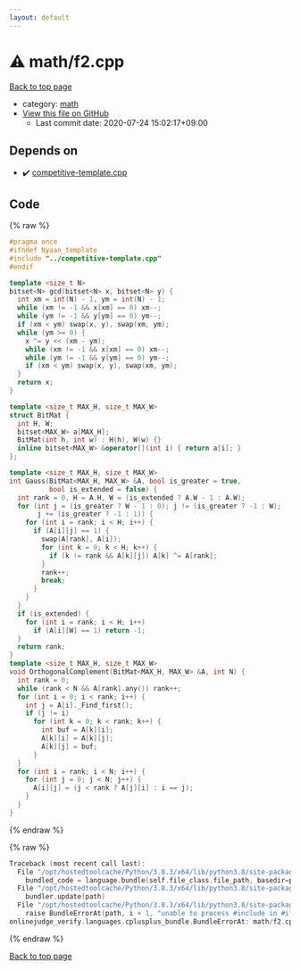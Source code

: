 ```yaml
---
layout: default
---
```


<!-- mathjax config similar to math.stackexchange -->
<script type="text/javascript" async
  src="https://cdnjs.cloudflare.com/ajax/libs/mathjax/2.7.5/MathJax.js?config=TeX-MML-AM_CHTML">
</script>
<script type="text/x-mathjax-config">
  MathJax.Hub.Config({
    TeX: { equationNumbers: { autoNumber: "AMS" }},
    tex2jax: {
      inlineMath: [ ['$','$'] ],
      processEscapes: true
    },
    "HTML-CSS": { matchFontHeight: false },
    displayAlign: "left",
    displayIndent: "2em"
  });
</script>

<script type="text/javascript" src="https://cdnjs.cloudflare.com/ajax/libs/jquery/3.4.1/jquery.min.js"></script>
<script src="https://cdn.jsdelivr.net/npm/jquery-balloon-js@1.1.2/jquery.balloon.min.js" integrity="sha256-ZEYs9VrgAeNuPvs15E39OsyOJaIkXEEt10fzxJ20+2I=" crossorigin="anonymous"></script>
<script type="text/javascript" src="../../assets/js/copy-button.js"></script>
<link rel="stylesheet" href="../../assets/css/copy-button.css" />


# :warning: math/f2.cpp

<a href="../../index.html">Back to top page</a>

* category: <a href="../../index.html#7e676e9e663beb40fd133f5ee24487c2">math</a>
* <a href="{{ site.github.repository_url }}/blob/master/math/f2.cpp">View this file on GitHub</a>
    - Last commit date: 2020-07-24 15:02:17+09:00




## Depends on

* :heavy_check_mark: <a href="../competitive-template.cpp.html">competitive-template.cpp</a>


## Code

<a id="unbundled"></a>
{% raw %}
```cpp
#pragma once
#ifndef Nyaan_template
#include "../competitive-template.cpp"
#endif

template <size_t N>
bitset<N> gcd(bitset<N> x, bitset<N> y) {
  int xm = int(N) - 1, ym = int(N) - 1;
  while (xm != -1 && x[xm] == 0) xm--;
  while (ym != -1 && y[ym] == 0) ym--;
  if (xm < ym) swap(x, y), swap(xm, ym);
  while (ym >= 0) {
    x ^= y << (xm - ym);
    while (xm != -1 && x[xm] == 0) xm--;
    while (ym != -1 && y[ym] == 0) ym--;
    if (xm < ym) swap(x, y), swap(xm, ym);
  }
  return x;
}

template <size_t MAX_H, size_t MAX_W>
struct BitMat {
  int H, W;
  bitset<MAX_W> a[MAX_H];
  BitMat(int h, int w) : H(h), W(w) {}
  inline bitset<MAX_W> &operator[](int i) { return a[i]; }
};

template <size_t MAX_H, size_t MAX_W>
int Gauss(BitMat<MAX_H, MAX_W> &A, bool is_greater = true,
          bool is_extended = false) {
  int rank = 0, H = A.H, W = (is_extended ? A.W - 1 : A.W);
  for (int j = (is_greater ? W - 1 : 0); j != (is_greater ? -1 : W);
       j += (is_greater ? -1 : 1)) {
    for (int i = rank; i < H; i++) {
      if (A[i][j] == 1) {
        swap(A[rank], A[i]);
        for (int k = 0; k < H; k++) {
          if (k != rank && A[k][j]) A[k] ^= A[rank];
        }
        rank++;
        break;
      }
    }
  }
  if (is_extended) {
    for (int i = rank; i < H; i++)
      if (A[i][W] == 1) return -1;
  }
  return rank;
}
template <size_t MAX_H, size_t MAX_W>
void OrthogonalComplement(BitMat<MAX_H, MAX_W> &A, int N) {
  int rank = 0;
  while (rank < N && A[rank].any()) rank++;
  for (int i = 0; i < rank; i++) {
    int j = A[i]._Find_first();
    if (j != i)
      for (int k = 0; k < rank; k++) {
        int buf = A[k][i];
        A[k][i] = A[k][j];
        A[k][j] = buf;
      }
  }
  for (int i = rank; i < N; i++) {
    for (int j = 0; j < N; j++) {
      A[i][j] = (j < rank ? A[j][i] : i == j);
    }
  }
}
```
{% endraw %}

<a id="bundled"></a>
{% raw %}
```cpp
Traceback (most recent call last):
  File "/opt/hostedtoolcache/Python/3.8.3/x64/lib/python3.8/site-packages/onlinejudge_verify/docs.py", line 349, in write_contents
    bundled_code = language.bundle(self.file_class.file_path, basedir=pathlib.Path.cwd())
  File "/opt/hostedtoolcache/Python/3.8.3/x64/lib/python3.8/site-packages/onlinejudge_verify/languages/cplusplus.py", line 185, in bundle
    bundler.update(path)
  File "/opt/hostedtoolcache/Python/3.8.3/x64/lib/python3.8/site-packages/onlinejudge_verify/languages/cplusplus_bundle.py", line 306, in update
    raise BundleErrorAt(path, i + 1, "unable to process #include in #if / #ifdef / #ifndef other than include guards")
onlinejudge_verify.languages.cplusplus_bundle.BundleErrorAt: math/f2.cpp: line 3: unable to process #include in #if / #ifdef / #ifndef other than include guards

```
{% endraw %}

<a href="../../index.html">Back to top page</a>

